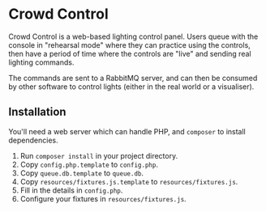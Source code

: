 # Crowd Control
Crowd Control is a web-based lighting control panel. Users queue with the console in "rehearsal mode" where they can practice using the controls, then have a period of time where the controls are "live" and sending real lighting commands.

The commands are sent to a RabbitMQ server, and can then be consumed by other software to control lights (either in the real world or a visualiser).

## Installation
You'll need a web server which can handle PHP, and `composer` to install dependencies.
1. Run `composer install` in your project directory.
2. Copy `config.php.template` to `config.php`.
3. Copy `queue.db.template` to `queue.db`.
4. Copy `resources/fixtures.js.template` to `resources/fixtures.js`.
5. Fill in the details in `config.php`.
6. Configure your fixtures in `resources/fixtures.js`.